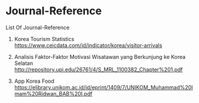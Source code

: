 # Journal-Reference
List Of Journal-Reference

1. Korea Tourism Statistics
https://www.ceicdata.com/id/indicator/korea/visitor-arrivals

2. Analisis Faktor-Faktor Motivasi Wisatawan yang Berkunjung ke Korea Selatan
http://repository.upi.edu/26761/4/S_MRL_1100382_Chapter%201.pdf

3. App Korea Food
https://elibrary.unikom.ac.id/id/eprint/1409/7/UNIKOM_Muhammad%20Imam%20Ridwan_BAB%20I.pdf
